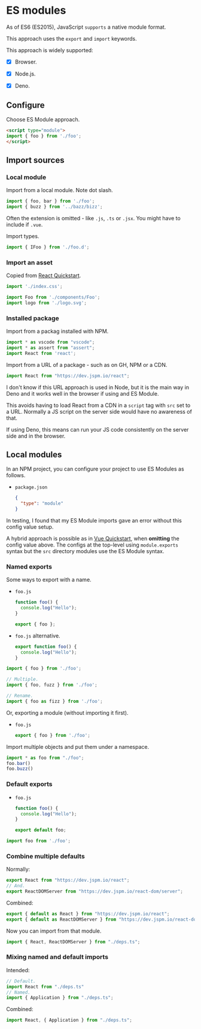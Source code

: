# ES modules

As of ES6 (ES2015), JavaScript `supports` a native module format.

This approach uses the `export` and `import` keywords.

This approach is widely supported:

- [x] Browser.
- [x] Node.js.
- [x] Deno.


## Configure

Choose ES Module approach.

```html
<script type="module">
import { foo } from './foo';
</script>
```


## Import sources

### Local module

Import from a local module. Note dot slash.

```javascript
import { foo, bar } from './foo';
import { buzz } from '../bazz/bizz';
```

Often the extension is omitted - like `.js`, `.ts` or `.jsx`. You might have to include if `.vue`.

Import types.

```javascript
import { IFoo } from './foo.d';
```

### Import an asset

Copied from [React Quickstart](https://github.com/MichaelCurrin/react-quickstart/tree/master/src).

```javascript
import './index.css';

import Foo from './components/Foo';
import logo from './logo.svg';
```

### Installed package

Import from a packag installed with NPM.

```javascript
import * as vscode from "vscode";
import * as assert from "assert";
import React from 'react';
```

Import from a URL of a package - such as on GH, NPM or a CDN.

```javascript
import React from "https://dev.jspm.io/react";
```

I don't know if this URL approach is used in Node, but it is the main way in Deno and it works well in the browser if using and ES Module.

This avoids having to load React from a CDN in a `script` tag with `src` set to a URL.  Normally a JS script on the server side would have no awareness of that.

If using Deno, this means can run your JS code consistently on the server side and in the browser.


## Local modules

In an NPM project, you can configure your project to use ES Modules as follows.

- `package.json`
    ```json
    {
      "type": "module"
    }
    ```

In testing, I found that my ES Module imports gave an error without this config value setup.

A hybrid approach is possible as in [Vue Quickstart](https://github.com/MichaelCurrin/vue-quickstart), when **omitting** the config value above. The configs at the top-level using `module.exports` syntax but the `src` directory modules use the ES Module syntax.

### Named exports

Some ways to export with a name.

- `foo.js`
    ```javascript
    function foo() {
      console.log("Hello");
    }

    export { foo };
    ```
- `foo.js` alternative.
    ```javascript
    export function foo() {
      console.log("Hello");
    }
    ```

```javascript
import { foo } from './foo';

// Multiple.
import { foo, fuzz } from './foo';

// Rename.
import { foo as fizz } from './foo';
```

Or, exporting a module (without importing it first).

- `foo.js`
    ```javascript
    export { foo } from './foo';
    ```

Import multiple objects and put them under a namespace.

```javascript
import * as foo from "./foo";
foo.bar()
foo.buzz()
```

### Default exports

- `foo.js`
    ```javascript
    function foo() {
      console.log("Hello");
    }

    export default foo;
    ```

```javascript
import foo from './foo';
```

### Combine multiple defaults

Normally:

```javascript
export React from "https://dev.jspm.io/react";
// And.
export ReactDOMServer from "https://dev.jspm.io/react-dom/server";
```

Combined:

```javascript
export { default as React } from "https://dev.jspm.io/react";
export { default as ReactDOMServer } from "https://dev.jspm.io/react-dom/server";
```

Now you can import from that module.

```javascript
import { React, ReactDOMServer } from "./deps.ts";
```

### Mixing named and default imports

Intended:

```javascript
// Default.
import React from "./deps.ts"
// Named.
import { Application } from "./deps.ts";
```

Combined:

```javascript
import React, { Application } from "./deps.ts";
```
